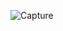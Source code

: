 ![Capture](https://user-images.githubusercontent.com/65844503/185790888-20bd84e8-e1d9-45cb-9d1c-604c0ef7b404.PNG)
